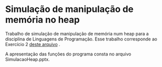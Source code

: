# Simulação de manipulação de memória no heap
Trabalho de simulação de manipulação de memória num heap para a disciplina de Linguagens de Programação.
Esse trabalho corresponde ao Exercício 2 [deste arquivo](http://www2.ic.uff.br/~bazilio/cursos/lp/material/Trabalhos.pdf) . 

A apresentação das funções do programa consta no arquivo SimulacaoHeap.pptx.
